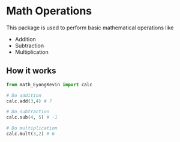 # Math Operations
This package is used to perform basic mathematical operations like
- Addition
- Subtraction
- Multiplication

## How it works

```python
from math_EyongKevin import calc

# Do addition
calc.add(3,4) # 7

# Do subtraction
calc.sub(4, 5) # -1

# Do multiplication
calc.mult(3,2) # 6
```